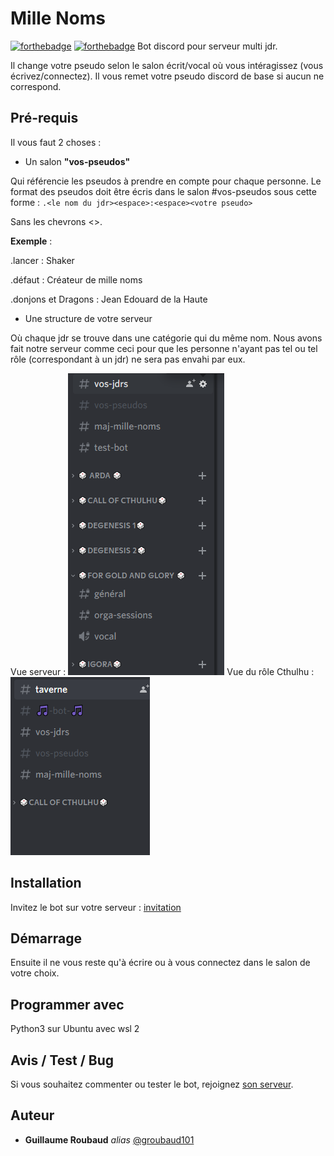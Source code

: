 # Mille Noms

[![forthebadge](http://forthebadge.com/images/badges/built-with-love.svg)](http://forthebadge.com)  [![forthebadge](http://forthebadge.com/images/badges/powered-by-electricity.svg)](http://forthebadge.com)
Bot discord pour serveur multi jdr.

Il change votre pseudo selon le salon écrit/vocal où vous intéragissez (vous écrivez/connectez).
Il vous remet votre pseudo discord de base si aucun ne correspond.

## Pré-requis

Il vous faut 2 choses :

* Un salon **"vos-pseudos"**

Qui référencie les pseudos à prendre en compte pour chaque personne.
Le format des pseudos doit être écris dans le salon #vos-pseudos sous cette forme :
`.<le nom du jdr><espace>:<espace><votre pseudo>`

Sans les chevrons <>.

**Exemple** :

.lancer : Shaker

.défaut : Créateur de mille noms

.donjons et Dragons : Jean Edouard de la Haute

* Une structure de votre serveur

Où chaque jdr se trouve dans une catégorie qui du même nom. Nous avons fait notre serveur comme ceci pour que les personne n'ayant pas tel ou tel rôle (correspondant à un jdr) ne sera pas envahi par eux.

Vue serveur :
![vue serveur](/images/mille-noms_vue_serveur.png)
Vue du rôle Cthulhu :
![vue chtullhu](/images/mille-noms_vue_chtullu.png)

## Installation

Invitez le bot sur votre serveur : [invitation](https://discord.com/api/oauth2/authorize?client_id=845214061519437835&permissions=8&scope=bot)

## Démarrage

Ensuite il ne vous reste qu'à écrire ou à vous connectez dans le salon de votre choix.

## Programmer avec

Python3 sur Ubuntu avec wsl 2

## Avis / Test / Bug

Si vous souhaitez commenter ou tester le bot, rejoignez [son serveur](https://discord.gg/HfaeJYV2jd).

## Auteur
* **Guillaume Roubaud** _alias_ [@groubaud101](https://github.com/groubaud101)
